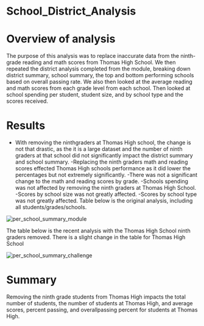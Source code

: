 # School_District_Analysis

# Overview of analysis

The purpose of this analysis was to replace inaccurate data from the ninth-grade reading and math scores from Thomas High School. We then repeated the district analysis completed from the module, breaking down district summary, school summary, the top and bottom performing schools based on overall passing rate. We also then looked at the average reading and math scores from each grade level from each school. Then looked at school spending per student, student size, and by school type and the scores received.

# Results

- With removing the ninthgraders at Thomas High school, the change is not that drastic, as the it is a large dataset and the number of ninth graders at that school did not significantly impact the district summary and school summary.
-Replacing the ninth graders math and reading scores effected Thomas High schools performance as it did lower the percentages but not extremely significantly. 
-There was not a significant change to the math and reading scores by grade.
-Schools spending was not affected by removing the ninth graders at Thomas High School.
-Scores by school size was not greatly affected.
-Scores by school type was not greatly affected.
Table below is the original analysis, including all students/grades/schools.
 

![per_school_summary_module](https://user-images.githubusercontent.com/88061345/132128876-eb2aef35-4f05-4c41-a8e2-aa836b7cade9.PNG)

 

The table below is the recent analysis with the Thomas High School ninth graders removed. There is a slight change in the table for Thomas High School

![per_school_summary_challenge](https://user-images.githubusercontent.com/88061345/132128869-a56e462b-55b0-4127-9d3e-dc3d8e8a2971.PNG)

 
# Summary

Removing the ninth grade students from Thomas High impacts the total number of students, the number of students at Thomas High, and average scores, percent passing, and overallpassing percent for students at Thomas High.

